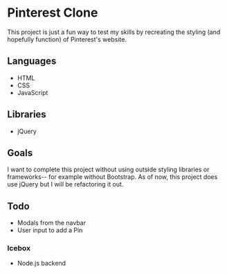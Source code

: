# Pinterest Clone

This project is just a fun way to test my skills by recreating the styling (and hopefully function) of Pinterest's website.

## Languages

- HTML
- CSS
- JavaScript

## Libraries

- jQuery

## Goals

I want to complete this project without using outside styling libraries or frameworks-- for example without Bootstrap.
As of now, this project does use jQuery but I will be refactoring it out.

## Todo

- Modals from the navbar
- User input to add a Pin

### Icebox

- Node.js backend